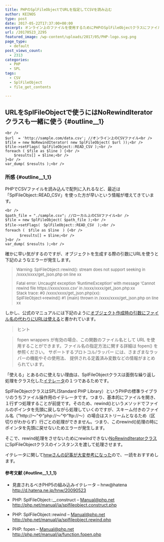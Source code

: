 ```yaml
---
title: PHPのSplFileObjectでURLを指定してCSVを読み込む
author: KEINOS
type: post
date: 2017-05-22T17:37:00+00:00
excerpt: オンライン上のファイルを使用するためにPHPのSplFileObjectクラスにファイル名としてURL（ "scheme://..."形式）を使用するときにエラーが発生した場合の回避策。
url: /20170523_2295
featured_image: /wp-content/uploads/2017/05/PHP-logo.svg.png
page_type:
  - default
post_views_count:
  - 2313
categories:
  - PHP
  - SPL
tags:
  - CSV
  - SplFileObject
  - file_get_contents

---
```

## URLをSplFileObjectで使うにはNoRewindIteratorクラスも一緒に使う {#outline__1}

<pre><code class="php">&lt;br />
$url  = 'http://sample.com/data.csv'; //オンライン上のCSVファイル&lt;br />
$file = new NoRewindIterator( new SplFileObject( $url ));&lt;br />
$file->setFlags( SplFileObject::READ_CSV );&lt;br />
foreach ( $file as $line ) {&lt;br />
	$results[] = $line;&lt;br />
}&lt;br />
var_dump( $results );&lt;br />
</code></pre>

### 所感 {#outline__1_1}

PHPでCSVファイルを読み込んで配列に入れるなど、最近は「SplFileObject::READ_CSV」を使った方が早いという情報が増えてきています。

<pre><code class="php">&lt;br />
$path_file = "./sample.csv"; //ローカル上のCSVファイル&lt;br />
$file = new SplFileObject( $path_file );&lt;br />
$file->setFlags(　SplFileObject::READ_CSV　);&lt;br />
foreach (　$file as $line　) {&lt;br />
　　　　$results[] = $line;&lt;br />
}&lt;br />
var_dump( $results );&lt;br />
</code></pre>

確かに早い気がするのですが、オブジェクトを生成する際の引数にURLを使うと下記のようなエラーが発生します。

<blockquote style="font-size:small">
  <p>
    Warning: SplFileObject::rewind(): stream does not support seeking in /xxxx/xxxx/get_json.php on line xx
  </p>
  
  <p>
    Fatal error: Uncaught exception &#8216;RuntimeException&#8217; with message &#8216;Cannot rewind file https://xxxx/xxxx.csv&#8217; in /xxxx/xxxx/get_json.php:xx<br /> Stack trace: #0 /xxxx/xxxx/get_json.php(xx):<br /> SplFileObject->rewind() #1 {main} thrown in /xxxx/xxxx/get_json.php on line xx
  </p>
</blockquote>

しかし、公式のマニュアルには下記のように<a href="http://php.net/manual/ja/splfileobject.construct.php" target="_blank">オブジェクト作成時の引数にファイル名の代わりにURLは使える</a>と書かれています。

> ヒント
  
> fopen wrappers が有効の場合、この関数のファイル名として URL を使用することができます。ファイル名の指定方法に関する詳細は fopen() を参照ください。 サポートするプロトコル/ラッパー には、さまざまなラッパーの機能やその使用法、 提供される定義済み変数などの情報がまとめられています。

「使える」とあるのに使えない理由は、SplFileObjectクラスは面倒な繰り返し処理をクラス化した<a href="http://php.net/manual/ja/spl.iterators.php" target="_blank">イテレータ</a>の１つであるためです。

SplFileObjectクラスはSPL(Standard PHP Library）というPHPの標準ライブラリのうちファイル操作用のイテレータです。つまり、基本的にファイルを開き、１行ずつ処理することが前提です。そのため、rewind()というメソッドでファイルのポインタを先頭に戻しながら処理していくのですが、スキーム付きのファイル名（&#8221;http://〜&#8221;や&#8221;php://〜&#8221;や&#8221;ftp://〜）の場合はストリームとなるため（区切りがわからず）行ごとの処理ができません。つまり、このrewind()処理の時にポインタを先頭に戻せないためエラーが発生します。

そこで、rewind処理をさせないためにrewindできない<a href="http://php.net/manual/ja/class.norewinditerator.php" target="_blank">NoRewindIteratorクラス</a>にSplFileObjectクラスのインスタンスを渡して処理させます。

イテレータに関して<a href="http://d.hatena.ne.jp/hnw/20090523" target="_blank">hnwさんの記事が大変参考になった</a>ので、一読をおすすめします。

#### 参考文献 {#outline__1_1_1}

  * 見直されるべきPHP5の組み込みイテレータ &#8211; hnw@hatena 
    <a href="http://d.hatena.ne.jp/hnw/20090523" target="_blank">http://d.hatena.ne.jp/hnw/20090523</a>

  * PHP: SplFileObject::__construct &#8211; Manual@php.net 
    <a href="http://php.net/manual/ja/splfileobject.construct.php" target="_blank">http://php.net/manual/ja/splfileobject.construct.php</a>

  * PHP: SplFileObject::rewind &#8211; Manual@php.net 
    <a href="http://php.net/manual/ja/splfileobject.rewind.php" target="_blank">http://php.net/manual/ja/splfileobject.rewind.php</a>

  * PHP: fopen &#8211; Manual@php.net 
    <a href="http://php.net/manual/ja/function.fopen.php" target="_blank">http://php.net/manual/ja/function.fopen.php</a>